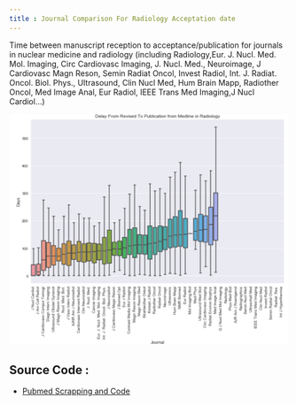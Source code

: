 ```yaml
---
title : Journal Comparison For Radiology Acceptation date
---
```


Time between manuscript reception to acceptance/publication for journals in nuclear medicine and radiology (including Radiology,Eur. J. Nucl. Med. Mol. Imaging, Circ Cardiovasc Imaging, J. Nucl. Med., Neuroimage, J Cardiovasc Magn Reson, Semin Radiat Oncol, Invest Radiol, Int. J. Radiat. Oncol. Biol. Phys., Ultrasound, Clin Nucl Med, Hum Brain Mapp, Radiother Oncol, Med Image Anal, Eur Radiol, IEEE Trans Med Imaging,J Nucl Cardiol...)

![Img1](img/radiology_journal.png)

## Source Code : 
 - [Pubmed Scrapping and Code](https://github.com/paul-bd/Radiology_Pubmed/blob/master/Pubmed.ipynb)
